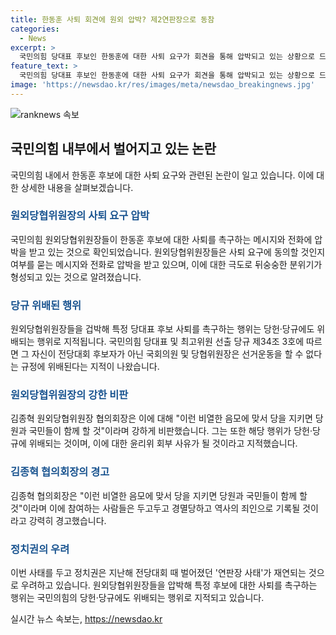 ```yaml
---
title: 한동훈 사퇴 회견에 원외 압박? 제2연판장으로 동참
categories:
  - News
excerpt: >
  국민의힘 당대표 후보인 한동훈에 대한 사퇴 요구가 회견을 통해 압박되고 있는 상황으로 드러났다. 이에 원외당협위원장들은 이에 대해 불안감을 표명하며, 사퇴 요구가 촉발될 경우 당헌·당규를 위반하는 행위로 여겨진다고 지적했다. 또한, 김종혁 협의회장은 이에 대한 비판을 피력하며, 이 같은 음모에 맞서 당을 지키고 국민과 함께 할 것을 강조했다.
feature_text: >
  국민의힘 당대표 후보인 한동훈에 대한 사퇴 요구가 회견을 통해 압박되고 있는 상황으로 드러났다. 이에 원외당협위원장들은 이에 대해 불안감을 표명하며, 사퇴 요구가 촉발될 경우 당헌·당규를 위반하는 행위로 여겨진다고 지적했다. 또한, 김종혁 협의회장은 이에 대한 비판을 피력하며, 이 같은 음모에 맞서 당을 지키고 국민과 함께 할 것을 강조했다.
image: 'https://newsdao.kr/res/images/meta/newsdao_breakingnews.jpg'
---
```


<p><img src="https://newsdao.kr/res/images/meta/newsdao_breakingnews.jpg" alt="ranknews 속보" /></p>

<h2 data-ke-size="size26">국민의힘 내부에서 벌어지고 있는 논란</h2>

<p data-ke-size="size16">국민의힘 내에서 한동훈 후보에 대한 사퇴 요구와 관련된 논란이 일고 있습니다. 이에 대한 상세한 내용을 살펴보겠습니다.</p>

<h3><b><span style="color: #1a5490;">원외당협위원장의 사퇴 요구 압박</span></b></h3>

<p data-ke-size="size16">국민의힘 원외당협위원장들이 한동훈 후보에 대한 사퇴를 촉구하는 메시지와 전화에 압박을 받고 있는 것으로 확인되었습니다. 원외당협위원장들은 사퇴 요구에 동의할 것인지 여부를 묻는 메시지와 전화로 압박을 받고 있으며, 이에 대한 극도로 뒤숭숭한 분위기가 형성되고 있는 것으로 알려졌습니다.</p>

<h3><b><span style="color: #1a5490;">당규 위배된 행위</span></b></h3>

<p data-ke-size="size16">원외당협위원장들을 겁박해 특정 당대표 후보 사퇴를 촉구하는 행위는 당헌·당규에도 위배되는 행위로 지적됩니다. 국민의힘 당대표 및 최고위원 선출 당규 제34조 3호에 따르면 그 자신이 전당대회 후보자가 아닌 국회의원 및 당협위원장은 선거운동을 할 수 없다는 규정에 위배된다는 지적이 나왔습니다.</p>

<h3><b><span style="color: #1a5490;">원외당협위원장의 강한 비판</span></b></h3>

<p data-ke-size="size16">김종혁 원외당협위원장 협의회장은 이에 대해 "이런 비열한 음모에 맞서 당을 지키면 당원과 국민들이 함께 할 것"이라며 강하게 비판했습니다. 그는 또한 해당 행위가 당헌·당규에 위배되는 것이며, 이에 대한 윤리위 회부 사유가 될 것이라고 지적했습니다.</p>

<h3><b><span style="color: #1a5490;">김종혁 협의회장의 경고</span></b></h3>

<p data-ke-size="size16">김종혁 협의회장은 "이런 비열한 음모에 맞서 당을 지키면 당원과 국민들이 함께 할 것"이라며 이에 참여하는 사람들은 두고두고 경멸당하고 역사의 죄인으로 기록될 것이라고 강력히 경고했습니다.</p>

<h3><b><span style="color: #1a5490;">정치권의 우려</span></b></h3>

<p data-ke-size="size16">이번 사태를 두고 정치권은 지난해 전당대회 때 벌어졌던 '연판장 사태'가 재연되는 것으로 우려하고 있습니다. 원외당협위원장들을 압박해 특정 후보에 대한 사퇴를 촉구하는 행위는 국민의힘의 당헌·당규에도 위배되는 행위로 지적되고 있습니다.</p>
실시간 뉴스 속보는, <a href="https://newsdao.kr" rel="dofollow">https://newsdao.kr</a>


